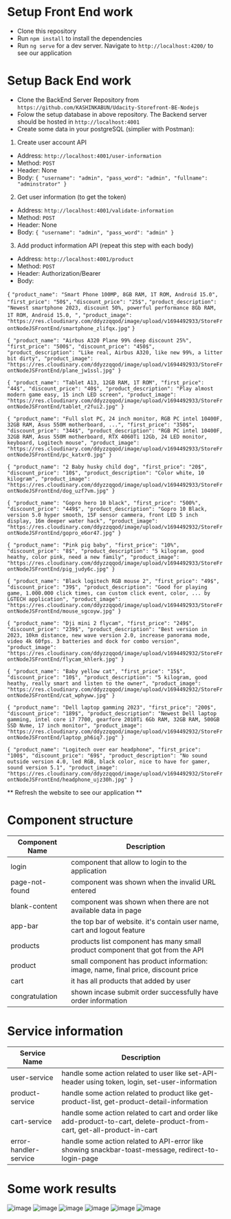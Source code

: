 # Setup Front End work
- Clone this repository
- Run `npm install` to install the dependencies
- Run `ng serve` for a dev server. Navigate to `http://localhost:4200/` to see our application

# Setup Back End work
- Clone the BackEnd Server Repository from `https://github.com/KASHINKABUN/Udacity-Storefront-BE-Nodejs`
- Folow the setup database in above repository. The Backend server should be hosted in `http://localhost:4001`
- Create some data in your postgreSQL (simplier with Postman):
1. Create user account API
- Address: `http://localhost:4001/user-information`
- Method: `POST`
- Header: None
- Body: `{ "username": "admin", "pass_word": "admin", "fullname": "adminstrator" }`

2. Get user information (to get the token)
- Address: `http://localhost:4001/validate-information`
- Method: `POST`
- Header: None
- Body: `{ "username": "admin", "pass_word": "admin" }`

3. Add product information API (repeat this step with each body)
- Address: `http://localhost:4001/product`
- Method: `POST`
- Header: Authorization/Bearer <Your token>
- Body:

`{`
  `"product_name": "Smart Phone 100MP, 8GB RAM, 1T ROM, Android 15.0",`
  `"first_price": "50$",`
  `"discount_price": "25$",`
  `"product_description": "Newest smartphone 2023, discount 50%, powerful performance 8Gb RAM, 1T ROM, Android 15.0, ",`
  `"product_image": "https://res.cloudinary.com/ddyzzqqod/image/upload/v1694492933/StoreFrontNodeJSFrontEnd/smartphone_zlifqx.jpg"`
`}`


`
{
  "product_name": "Airbus A320 Plane 99% deep discount 25%",
  "first_price": "500$",
  "discount_price": "450$",
  "product_description": "Like real, Airbus A320, like new 99%, a litter bit dirty",
  "product_image": "https://res.cloudinary.com/ddyzzqqod/image/upload/v1694492933/StoreFrontNodeJSFrontEnd/plane_jw1ssl.jpg"
}
`

`
{
  "product_name": "Tablet A13, 12GB RAM, 1T ROM",
  "first_price": "44$",
  "discount_price": "40$",
  "product_description": "Play almost modern game easy, 15 inch LED screen",
  "product_image": "https://res.cloudinary.com/ddyzzqqod/image/upload/v1694492933/StoreFrontNodeJSFrontEnd/tablet_r2fui2.jpg"
}
`

`
{
  "product_name": "Full slot PC, 24 inch monitor, RGB PC intel 10400F, 32GB RAM, Asus 550M motherboard, ...",
  "first_price": "350$",
  "discount_price": "344$",
  "product_description": "RGB PC intel 10400F, 32GB RAM, Asus 550M motherboard, RTX 4060Ti 12Gb, 24 LED monitor, keyboard, Logitech mouse",
  "product_image": "https://res.cloudinary.com/ddyzzqqod/image/upload/v1694492933/StoreFrontNodeJSFrontEnd/pc_katxr0.jpg"
}
`

`
{
  "product_name": "2 Baby husky child dog",
  "first_price": "20$",
  "discount_price": "10$",
  "product_description": "Color white, 10 kilogram",
  "product_image": "https://res.cloudinary.com/ddyzzqqod/image/upload/v1694492933/StoreFrontNodeJSFrontEnd/dog_uzf7vm.jpg"
}
`

`
{
  "product_name": "Gopro hero 10 black",
  "first_price": "500%",
  "discount_price": "449$",
  "product_description": "Gopro 10 Black, version 5.0 hyper smooth, 15F sensor cammera, front LED 5 inch display, 16m deeper water hack",
  "product_image": "https://res.cloudinary.com/ddyzzqqod/image/upload/v1694492932/StoreFrontNodeJSFrontEnd/gopro_e6or47.jpg"
}
`

`
{
  "product_name": "Pink pig baby",
  "first_price": "10%",
  "discount_price": "8$",
  "product_description": "5 kilogram, good heathy, color pink, need a new family",
  "product_image": "https://res.cloudinary.com/ddyzzqqod/image/upload/v1694492933/StoreFrontNodeJSFrontEnd/pig_judy6c.jpg"
}
`

`
{
  "product_name": "Black logitech RGB mouse 2",
  "first_price": "49$",
  "discount_price": "39$",
  "product_description": "Good for playing game, 1.000.000 click times, can custom click event, color, ... by LGTECH application",
  "product_image": "https://res.cloudinary.com/ddyzzqqod/image/upload/v1694492933/StoreFrontNodeJSFrontEnd/mouse_sgcoyw.jpg"
}
`

`
{
  "product_name": "Dji mini 2 flycam",
  "first_price": "249$",
  "discount_price": "239$",
  "product_description": "Best version in 2023, 10km distance, new wave version 2.0, increase panorama mode, video 4k 60fps. 3 batteries and dock for combo version",
  "product_image": "https://res.cloudinary.com/ddyzzqqod/image/upload/v1694492932/StoreFrontNodeJSFrontEnd/flycam_khlerk.jpg"
}
`

`
{
  "product_name": "Baby yellow cat",
  "first_price": "15$",
  "discount_price": "10$",
  "product_description": "5 kilogram, good heathy, really smart and listen to the owner",
  "product_image": "https://res.cloudinary.com/ddyzzqqod/image/upload/v1694492932/StoreFrontNodeJSFrontEnd/cat_wphyww.jpg"
}
`

`
{
  "product_name": "Dell laptop gamming 2023",
  "first_price": "200$",
  "discount_price": "189$",
  "product_description": "Newest Dell laptop gamming, intel core i7 7700, gearfore 2010Ti 6Gb RAM, 32GB RAM, 500GB SSD Nvme, 17 inch monitor",
  "product_image": "https://res.cloudinary.com/ddyzzqqod/image/upload/v1694492932/StoreFrontNodeJSFrontEnd/laptop_ph6iq7.jpg"
}
`

`
{
  "product_name": "Logitech over ear headphone",
  "first_price": "100$",
  "discount_price": "69$",
  "product_description": "No sound outside version 4.0, led RGB, black color, nice to have for gamer, sound version 5.1",
  "product_image": "https://res.cloudinary.com/ddyzzqqod/image/upload/v1694492932/StoreFrontNodeJSFrontEnd/headphone_ujz30h.jpg"
}
`

** Refresh the website to see our application **

# Component structure
| Component Name | Description |
|-----------------|------------------|
| login | component that allow to login to the application |
| page-not-found | component was shown when the invalid URL entered |
| blank-content | component was shown when there are not available data in page |
| app-bar | the top bar of website. it's contain user name, cart and logout feature |
| products | products list component has many small product component that got from the API |
| product | small component has product information: image, name, final price, discount price |
| cart | it has all products that added by user |
| congratulation | shown incase submit order successfully have order information |

# Service information
| Service Name | Description |
|-----------------|------------------|
| user-service | handle some action related to user like set-API-header using token, login, set-user-information |
| product-service | handle some action related to product like get-product-list, get-product-detail-information |
| cart-service | handle some action related to cart and order like add-product-to-cart, delete-product-from-cart, get-all-product-in-cart |
| error-handler-service | handle some action related to API-error like showing snackbar-toast-message, redirect-to-login-page |


# Some work results
![image](https://res.cloudinary.com/ddyzzqqod/image/upload/v1694696059/StoreFrontAngularFrontEnd/result1_xxjti7.png)
![image](https://res.cloudinary.com/ddyzzqqod/image/upload/v1694696060/StoreFrontAngularFrontEnd/result2_yd8nub.png)
![image](https://res.cloudinary.com/ddyzzqqod/image/upload/v1694696060/StoreFrontAngularFrontEnd/result3_eb3xbv.png)
![image](https://res.cloudinary.com/ddyzzqqod/image/upload/v1694696059/StoreFrontAngularFrontEnd/result4_zdrddp.png)
![image](https://res.cloudinary.com/ddyzzqqod/image/upload/v1694696059/StoreFrontAngularFrontEnd/result5_acda4h.png)
![image](https://res.cloudinary.com/ddyzzqqod/image/upload/v1694696059/StoreFrontAngularFrontEnd/rsult6_fmgyxw.png)